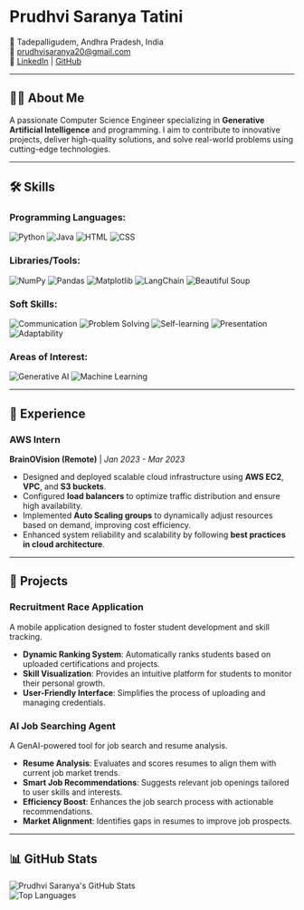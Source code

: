 # Prudhvi Saranya Tatini

📍 Tadepalligudem, Andhra Pradesh, India  
📧 [prudhvisaranya20@gmail.com](mailto:prudhvisaranyatatini@gmail.com)  
🔗 [LinkedIn](https://linkedin.com/in/PrudhviSaranya) | [GitHub](https://github.com/PrudhviSaranya)

---

## 👩‍💻 About Me

A passionate Computer Science Engineer specializing in **Generative Artificial Intelligence** and programming. I aim to contribute to innovative projects, deliver high-quality solutions, and solve real-world problems using cutting-edge technologies.

---

## 🛠️ Skills

### Programming Languages:
![Python](https://img.shields.io/badge/-Python-3776AB?logo=python&logoColor=white) ![Java](https://img.shields.io/badge/-Java-007396?logo=java&logoColor=white) ![HTML](https://img.shields.io/badge/-HTML5-E34F26?logo=html5&logoColor=white) ![CSS](https://img.shields.io/badge/-CSS3-1572B6?logo=css3&logoColor=white)  

### Libraries/Tools:
![NumPy](https://img.shields.io/badge/-NumPy-013243?logo=numpy&logoColor=white) ![Pandas](https://img.shields.io/badge/-Pandas-150458?logo=pandas&logoColor=white) ![Matplotlib](https://img.shields.io/badge/-Matplotlib-11557C?logo=python&logoColor=white) ![LangChain](https://img.shields.io/badge/-LangChain-FF6F00?logo=chain&logoColor=white) ![Beautiful Soup](https://img.shields.io/badge/-Beautiful%20Soup-4B8BBE?logo=python&logoColor=white)  


### Soft Skills:
![Communication](https://img.shields.io/badge/-Communication-0078D4?logo=messenger&logoColor=white) ![Problem Solving](https://img.shields.io/badge/-Problem%20Solving-FF6F00?logo=lightbulb&logoColor=white) ![Self-learning](https://img.shields.io/badge/-Self--learning-4CAF50?logo=book&logoColor=white) ![Presentation](https://img.shields.io/badge/-Presentation-FF4081?logo=google-slides&logoColor=white) ![Adaptability](https://img.shields.io/badge/-Adaptability-FFC107?logo=rocket&logoColor=white)  

### Areas of Interest:
![Generative AI](https://img.shields.io/badge/-Generative%20AI-8E44AD?logo=artstation&logoColor=white) ![Machine Learning](https://img.shields.io/badge/-Machine%20Learning-27AE60?logo=tensorflow&logoColor=white)  

---

## 💼 Experience

### **AWS Intern**  
**BrainOVision (Remote)** | *Jan 2023 - Mar 2023*  
- Designed and deployed scalable cloud infrastructure using **AWS EC2**, **VPC**, and **S3 buckets**.  
- Configured **load balancers** to optimize traffic distribution and ensure high availability.  
- Implemented **Auto Scaling groups** to dynamically adjust resources based on demand, improving cost efficiency.  
- Enhanced system reliability and scalability by following **best practices in cloud architecture**.  

---

## 🚀 Projects

### **Recruitment Race Application**  
A mobile application designed to foster student development and skill tracking.  
- **Dynamic Ranking System**: Automatically ranks students based on uploaded certifications and projects.  
- **Skill Visualization**: Provides an intuitive platform for students to monitor their personal growth.  
- **User-Friendly Interface**: Simplifies the process of uploading and managing credentials.  

### **AI Job Searching Agent**  
A GenAI-powered tool for job search and resume analysis.  
- **Resume Analysis**: Evaluates and scores resumes to align them with current job market trends.  
- **Smart Job Recommendations**: Suggests relevant job openings tailored to user skills and interests.  
- **Efficiency Boost**: Enhances the job search process with actionable recommendations.  
- **Market Alignment**: Identifies gaps in resumes to improve job prospects.  

---

## 📊 GitHub Stats

![Prudhvi Saranya's GitHub Stats](https://github-readme-stats.vercel.app/api?username=PrudhviSaranya&show_icons=true&theme=radical)  
![Top Languages](https://github-readme-stats.vercel.app/api/top-langs/?username=PrudhviSaranya&layout=compact&theme=radical)
